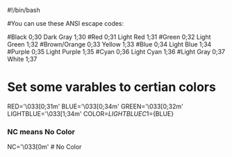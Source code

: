  
#!/bin/bash

#You can use these ANSI escape codes:

#Black        0;30     Dark Gray     1;30
#Red          0;31     Light Red     1;31
#Green        0;32     Light Green   1;32
#Brown/Orange 0;33     Yellow        1;33
#Blue         0;34     Light Blue    1;34
#Purple       0;35     Light Purple  1;35
#Cyan         0;36     Light Cyan    1;36
#Light Gray   0;37     White         1;37

# Set some varables to certian colors

RED='\033[0;31m'
BLUE='\033[0;34m'
GREEN='\033[0;32m'
LIGHTBLUE='\033[1;34m'
COLOR=${LIGHTBLUE}
C1=${BLUE}
### NC  means No Color 
NC='\033[0m' # No Color